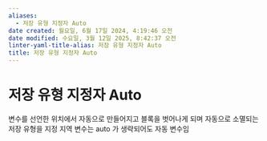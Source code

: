 ```yaml
---
aliases:
  - 저장 유형 지정자 Auto
date created: 월요일, 6월 17일 2024, 4:19:46 오전
date modified: 수요일, 3월 12일 2025, 8:42:37 오전
linter-yaml-title-alias: 저장 유형 지정자 Auto
title: 저장 유형 지정자 Auto
---
```


# 저장 유형 지정자 Auto

변수를 선언한 위치에서 자동으로 만들어지고 블록을 벗어나게 되며 자동으로 소멸되는 저장 유형을 지정
지역 변수는 auto 가 생략되어도 자동 변수임
